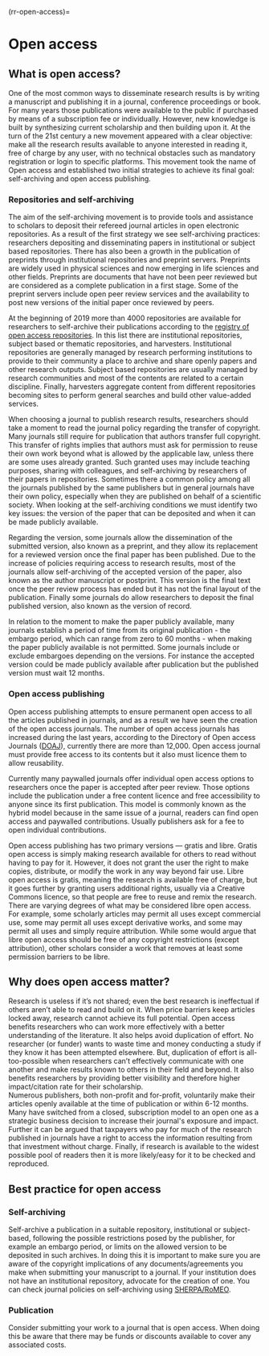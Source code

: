 (rr-open-access)=
# Open access

## What is open access?

One of the most common ways to disseminate research results is by writing a manuscript and publishing it in a journal, conference proceedings or book. For many years those publications were available to the public if purchased by means of a subscription fee or individually.
However, new knowledge is built by synthesizing current scholarship and then building upon it.
At the turn of the 21st century a new movement appeared with a clear objective: make all the research results available to anyone interested in reading it, free of charge by any user, with no technical obstacles such as mandatory registration or login to specific platforms.
This movement took the name of Open access and established two initial strategies to achieve its final goal: self-archiving and open access publishing.

### Repositories and self-archiving

The aim of the self-archiving movement is to provide tools and assistance to scholars to deposit their refereed journal articles in open electronic repositories.
As a result of the first strategy we see self-archiving practices: researchers depositing and disseminating papers in institutional or subject based repositories.
There has also been a growth in the publication of preprints through institutional repositories and preprint servers. 
Preprints are widely used in physical sciences and now emerging in life sciences and other fields.
Preprints are documents that have not been peer reviewed but are considered as a complete publication in a first stage.
Some of the preprint servers include open peer review services and the availability to post new versions of the initial paper once reviewed by peers.

At the beginning of 2019 more than 4000 repositories are available for researchers to self-archive their publications according to the [registry of open access repositories](http://roar.eprints.org/).
In this list there are institutional repositories, subject based or thematic repositories, and harvesters.
Institutional repositories are generally managed by research performing institutions to provide to their community a place to archive and share openly papers and other research outputs.
Subject based repositories are usually managed by research communities and most of the contents are related to a certain discipline.
Finally, harvesters aggregate content from different repositories becoming sites to perform general searches and build other value-added services.

When choosing a journal to publish research results, researchers should take a moment to read the journal policy regarding the transfer of copyright.
Many journals still require for publication that authors transfer full copyright.
This transfer of rights implies that authors must ask for permission to reuse their own work beyond what is allowed by the applicable law, unless there are some uses already granted.
Such granted uses may include teaching purposes, sharing with colleagues, and self-archiving by researchers of their papers in repositories.
Sometimes there a common policy among all the journals published by the same publishers but in general journals have their own policy, especially when they are published on behalf of a scientific society.
When looking at the self-archiving conditions we must identify two key issues: the version of the paper that can be deposited and when it can be made publicly available.

Regarding the version, some journals allow the dissemination of the submitted version, also known as a preprint, and they allow its replacement for a reviewed version once the final paper has been published.
Due to the increase of policies requiring access to research results, most of the journals allow self-archiving of the accepted version of the paper, also known as the author manuscript or postprint.
This version is the final text once the peer review process has ended but it has not the final layout of the publication. 
Finally some journals do allow researchers to deposit the final published version, also known as the version of record.

In relation to the moment to make the paper publicly available, many journals establish a period of time from its original publication - the embargo period, which can range from zero to 60 months - when making the paper publicly available is not permitted.
Some journals include or exclude embargoes depending on the versions.
For instance the accepted version could be made publicly available after publication but the published version must wait 12 months.

### Open access publishing

Open access publishing attempts to ensure permanent open access to all the articles published in journals, and as a result we have seen the creation of the open access journals.
The number of open access journals has increased during the last years, according to the Directory of Open access Journals \([DOAJ](http://www.doaj.org)\), currently there are more than 12,000.
Open access journal must provide free access to its contents but it also must licence them to allow reusability.

Currently many paywalled journals offer individual open access options to researchers once the paper is accepted after peer review.
Those options include the publication under a free content licence and free accessibility to anyone since its first publication.
This model is commonly known as the hybrid model because in the same issue of a journal, readers can find open access and paywalled contributions.
Usually publishers ask for a fee to open individual contributions.

Open access publishing has two primary versions — gratis and libre.
Gratis open access is simply making research available for others to read without having to pay for it.
However, it does not grant the user the right to make copies, distribute, or modify the work in any way beyond fair use.
Libre open access is gratis, meaning the research is available free of charge, but it goes further by granting users additional rights, usually via a Creative Commons licence, so that people are free to reuse and remix the research.
There are varying degrees of what may be considered libre open access.
For example, some scholarly articles may permit all uses except commercial use, some may permit all uses except derivative works, and some may permit all uses and simply require attribution.
While some would argue that libre open access should be free of any copyright restrictions (except attribution), other scholars consider a work that removes at least some permission barriers to be libre.

## Why does open access matter?

Research is useless if it’s not shared; even the best research is ineffectual if others aren’t able to read and build on it. 
When price barriers keep articles locked away, research cannot achieve its full potential.
Open access benefits researchers who can work more effectively with a better understanding of the literature.
It also helps avoid duplication of effort.
No researcher (or funder) wants to waste time and money conducting a study if they know it has been attempted elsewhere.
But, duplication of effort is all-too-possible when researchers can’t effectively communicate with one another and make results known to others in their field and beyond.
It also benefits researchers by providing better visibility and therefore higher impact/citation rate for their scholarship.  
Numerous publishers, both non-profit and for-profit, voluntarily make their articles openly available at the time of publication or within 6-12 months.
Many have switched from a closed, subscription model to an open one as a strategic business decision to increase their journal's exposure and impact.
Further it can be argued that taxpayers who pay for much of the research published in journals have a right to access the information resulting from that investment without charge.
Finally, if research is available to the widest possible pool of readers then it is more likely/easy for it to be checked and reproduced.  

## Best practice for open access

### Self-archiving

Self-archive a publication in a suitable repository, institutional or subject-based, following the possible restrictions posed by the publisher, for example an embargo period, or limits on the allowed version to be deposited in such archives.
In doing this it is important to make sure you are aware of the copyright implications of any documents/agreements you make when submitting your manuscript to a journal.
If your institution does not have an institutional repository, advocate for the creation of one.
You can check journal policies on self-archiving using [SHERPA/RoMEO](http://www.sherpa.ac.uk/romeo/index.php).

### Publication

Consider submitting your work to a journal that is open access.
When doing this be aware that there may be funds or discounts available to cover any associated costs.
